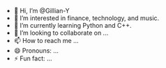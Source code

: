 - 👋 Hi, I’m @Gillian-Y
- 👀 I’m interested in finance, technology, and music.
- 🌱 I’m currently learning Python and C++.
- 💞️ I’m looking to collaborate on ...
- 📫 How to reach me ...
- 😄 Pronouns: ...
- ⚡ Fun fact: ...

<!---
Gillian-Y/Gillian-Y is a ✨ special ✨ repository because its `README.md` (this file) appears on your GitHub profile.
You can click the Preview link to take a look at your changes.
--->
